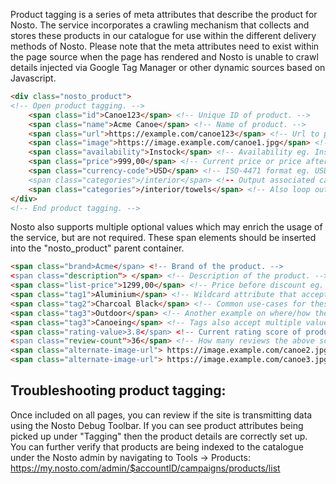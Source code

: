  Product tagging is a series of meta attributes that describe the product for Nosto. The service incorporates a crawling mechanism that collects and stores these products in our catalogue for use within the different delivery methods of Nosto. Please note that the meta attributes need to exist within the page source when the page has rendered and Nosto is unable to crawl details injected via Google Tag Manager or other dynamic sources based on Javascript.

```html
<div class="nosto_product"> 
<!-- Open product tagging. -->
	<span class="id">Canoe123</span> <!-- Unique ID of product. -->
	<span class="name">Acme Canoe</span> <!-- Name of product. -->
	<span class="url">https://example.com/canoe123</span> <!-- Url to product eg. This page.	-->
	<span class="image">https://image.example.com/canoe1.jpg</span> <!-- Url to product image. -->
	<span class="availability">Instock</span> <!-- Availability eg. Instock, Outofstock, Discontinued. -->
	<span class="price">999,00</span> <!-- Current price or price after discount applied. -->
	<span class="currency-code">USD</span> <!-- ISO-4471 format eg. USD, EUR, SEK etc.
	<span class="categories">/interior</span> <!-- Output associated categories. --> 
	<span class="categories">/interior/towels</span> <!-- Also loop out all associated the sub-categories. -->
</div>
<!-- End product tagging. -->
```

Nosto also supports multiple optional values which may enrich the usage of the service, but are not required. These span elements should be inserted into the "nosto_product" parent container.

```html
<span class="brand>Acme</span> <!-- Brand of the product. -->
<span class="description"> </span> <!-- Description of the product. -->
<span class="list-price">1299,00</span> <!-- Price before discount eg. Regular price used together with the price attribute. -->
<span class="tag1">Aluminium</span> <!-- Wildcard attribute that accepts any value you send it. Used mainly for filtering and reporting. -->
<span class="tag2">Charcoal Black</span> <!-- Common use-cases for these are colour, material or unique attributes. -->
<span class="tag3">Outdoor</span> <!-- Another example on where/how the product can be used. -->
<span class="tag3">Canoeing</span> <!-- Tags also accept multiple values on separate lines to denote multiple use-cases for filtering purposes. -->
<span class="rating-value>3.8</span> <!-- Current rating score of product. -->
<span class="review-count">36</span> <!-- How many reviews the above score is based on. -->
<span class="alternate-image-url"> https://image.example.com/canoe2.jpg</span> <!-- Alternate images of the product that can be used for example on a hover-effect. -->
<span class="alternate-image-url"> https://image.example.com/canoe3.jpg</span> <!-- Nosto supports mapping of multiple images and these are accessible through templating. -->
```

## Troubleshooting product tagging:
Once included on all pages, you can review if the site is transmitting data using the Nosto Debug Toolbar. If you can see product attributes being picked up under "Tagging" then the product details are correctly set up. You can further verify that products are being indexed to the catalogue under the Nosto admin by navigating to Tools → Products: https://my.nosto.com/admin/$accountID/campaigns/products/list

 